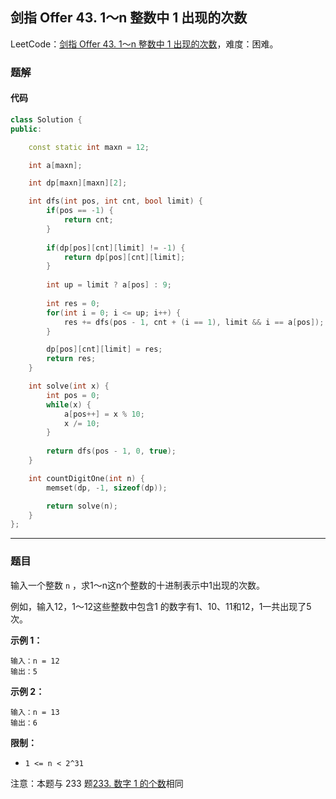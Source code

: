## 剑指 Offer 43. 1～n 整数中 1 出现的次数

LeetCode：[剑指 Offer 43. 1～n 整数中 1 出现的次数](https://leetcode.cn/problems/1nzheng-shu-zhong-1chu-xian-de-ci-shu-lcof/)，难度：困难。

### 题解

#### 代码

```c++
class Solution {
public:

    const static int maxn = 12;

    int a[maxn];

    int dp[maxn][maxn][2];

    int dfs(int pos, int cnt, bool limit) {
        if(pos == -1) {
            return cnt;
        }
        
        if(dp[pos][cnt][limit] != -1) {
            return dp[pos][cnt][limit];
        }
        
        int up = limit ? a[pos] : 9;
        
        int res = 0;
        for(int i = 0; i <= up; i++) {
            res += dfs(pos - 1, cnt + (i == 1), limit && i == a[pos]);
        }

        dp[pos][cnt][limit] = res;
        return res;
    }

    int solve(int x) {
        int pos = 0;
        while(x) {
            a[pos++] = x % 10;
            x /= 10;
        }
        
        return dfs(pos - 1, 0, true);
    }

    int countDigitOne(int n) {
        memset(dp, -1, sizeof(dp));

        return solve(n);
    }
};
```



---



### 题目

输入一个整数 `n` ，求1～n这n个整数的十进制表示中1出现的次数。

例如，输入12，1～12这些整数中包含1 的数字有1、10、11和12，1一共出现了5次。

 

**示例 1：**

```
输入：n = 12
输出：5
```

**示例 2：**

```
输入：n = 13
输出：6
```

 

**限制：**

- `1 <= n < 2^31`

注意：本题与 233 题[233. 数字 1 的个数](https://leetcode-cn.com/problems/number-of-digit-one/)相同


